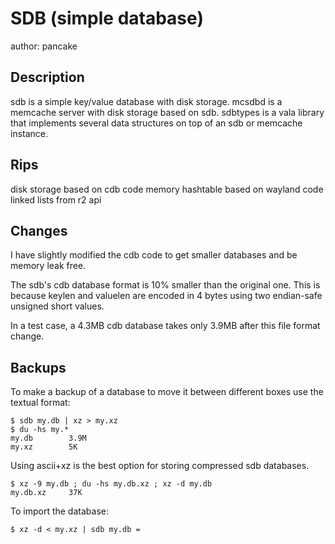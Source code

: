 SDB (simple database)
=====================
author: pancake

Description
-----------
sdb is a simple key/value database with disk storage.
mcsdbd is a memcache server with disk storage based on sdb.
sdbtypes is a vala library that implements several data
   structures on top of an sdb or memcache instance.

Rips
----
disk storage based on cdb code
memory hashtable based on wayland code
linked lists from r2 api

Changes
-------
I have slightly modified the cdb code to get smaller databases
and be memory leak free.

The sdb's cdb database format is 10% smaller than the original
one. This is because keylen and valuelen are encoded in 4 bytes
using two endian-safe unsigned short values.

In a test case, a 4.3MB cdb database takes only 3.9MB after this
file format change.

Backups
-------
To make a backup of a database to move it between different boxes use the textual format:

	$ sdb my.db | xz > my.xz
	$ du -hs my.*
	my.db        3.9M
	my.xz        5K

Using ascii+xz is the best option for storing compressed sdb databases.

	$ xz -9 my.db ; du -hs my.db.xz ; xz -d my.db
	my.db.xz     37K

To import the database:

	$ xz -d < my.xz | sdb my.db =
